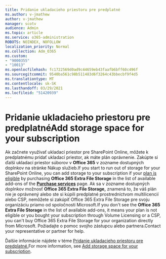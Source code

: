 ```yaml
---
title: Pridanie ukladacieho priestoru pre predplatné
ms.author: v-jmathew
author: v-jmathew
manager: scotv
audience: Admin
ms.topic: article
ms.service: o365-administration
ROBOTS: NOINDEX, NOFOLLOW
localization_priority: Normal
ms.collection: Adm_O365
ms.custom:
- "9000355"
- "10013"
ms.openlocfilehash: fc1722569d0ad9c44659eb43faafb6bff60c496f
ms.sourcegitcommit: 9540ba561c98b511483d6f3264c43bbecbf9f4d5
ms.translationtype: MT
ms.contentlocale: sk-SK
ms.lasthandoff: 03/29/2021
ms.locfileid: "51420939"
---
```

# <a name="add-storage-space-for-your-subscription"></a><span data-ttu-id="7dbd2-102">Pridanie ukladacieho priestoru pre predplatné</span><span class="sxs-lookup"><span data-stu-id="7dbd2-102">Add storage space for your subscription</span></span>

<span data-ttu-id="7dbd2-103">Ak začnete využívať ukladací priestor pre SharePoint Online, môžete k [](https://docs.microsoft.com/microsoft-365/commerce/add-storage-space) predplatnému pridať ukladací priestor, ak máte plán oprávnenie. Zakúpte si **[](https://go.microsoft.com/fwlink/p/?linkid=868433)** ďalší ukladací priestor súborov v **Office 365** v zozname dostupných doplnkov na stránke Nákup služieb.</span><span class="sxs-lookup"><span data-stu-id="7dbd2-103">If you start to run out of storage for your SharePoint Online, you can add storage to your subscription if your [plan is eligible](https://docs.microsoft.com/microsoft-365/commerce/add-storage-space) by purchasing **Office 365 Extra File Storage** in the list of available add-ons of the **[Purchase services](https://go.microsoft.com/fwlink/p/?linkid=868433)** page.</span></span> <span data-ttu-id="7dbd2-104">Ak sa v zozname dostupných doplnkov možnosť **Office 365 Extra File Storage,** znamená to, že váš plán nie je oprávnený alebo ste si kúpili predplatné prostredníctvom multilicencií alebo CSP, nemôžete si zakúpiť Office 365 Extra File Storage pre svoju organizáciu priamo od spoločnosti Microsoft.</span><span class="sxs-lookup"><span data-stu-id="7dbd2-104">If you don't see the **Office 365 Extra File Storage** in the list of available add-ons, it means your plan is not eligible or you bought your subscription through Volume Licensing or a CSP, you can't buy Office 365 Extra File Storage for your organization directly from Microsoft.</span></span> <span data-ttu-id="7dbd2-105">Požiadajte o pomoc svojho zástupcu alebo partnera.</span><span class="sxs-lookup"><span data-stu-id="7dbd2-105">Contact your representative or partner for help.</span></span>

<span data-ttu-id="7dbd2-106">Ďalšie informácie nájdete v téme [Pridanie ukladacieho priestoru pre predplatné.](https://docs.microsoft.com/microsoft-365/commerce/add-storage-space)</span><span class="sxs-lookup"><span data-stu-id="7dbd2-106">For more information, see [Add storage space for your subscription](https://docs.microsoft.com/microsoft-365/commerce/add-storage-space).</span></span>
